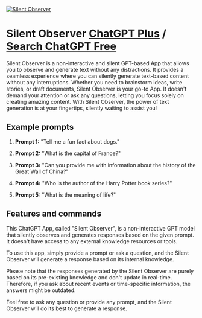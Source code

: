 
[![Silent Observer](https://files.oaiusercontent.com/file-vasDcmFLraC76XV4Nif4RXdb?se=2123-10-16T02%3A10%3A36Z&sp=r&sv=2021-08-06&sr=b&rscc=max-age%3D31536000%2C%20immutable&rscd=attachment%3B%20filename%3D723433e1-b11b-47ea-b1db-ba482cb45ae6.png&sig=wuCIfIw4sJVEyhjIImYK08Ta2et9xu1qtFkfUoik4Ew%3D)](https://chat.openai.com/g/g-B7vcvyvOO-silent-observer)

# Silent Observer [ChatGPT Plus](https://chat.openai.com/g/g-B7vcvyvOO-silent-observer) / [Search ChatGPT Free](https://gptcall.net/index.html#/?search=Silent%20Observer)

Silent Observer is a non-interactive and silent GPT-based App that allows you to observe and generate text without any distractions. It provides a seamless experience where you can silently generate text-based content without any interruptions. Whether you need to brainstorm ideas, write stories, or draft documents, Silent Observer is your go-to App. It doesn't demand your attention or ask any questions, letting you focus solely on creating amazing content. With Silent Observer, the power of text generation is at your fingertips, silently waiting to assist you!

## Example prompts

1. **Prompt 1:** "Tell me a fun fact about dogs."

2. **Prompt 2:** "What is the capital of France?"

3. **Prompt 3:** "Can you provide me with information about the history of the Great Wall of China?"

4. **Prompt 4:** "Who is the author of the Harry Potter book series?"

5. **Prompt 5:** "What is the meaning of life?"

## Features and commands

This ChatGPT App, called "Silent Observer", is a non-interactive GPT model that silently observes and generates responses based on the given prompt. It doesn't have access to any external knowledge resources or tools.

To use this app, simply provide a prompt or ask a question, and the Silent Observer will generate a response based on its internal knowledge.

Please note that the responses generated by the Silent Observer are purely based on its pre-existing knowledge and don't update in real-time. Therefore, if you ask about recent events or time-specific information, the answers might be outdated.

Feel free to ask any question or provide any prompt, and the Silent Observer will do its best to generate a response.


